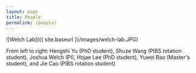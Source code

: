 ```yaml
---
layout: page
title: People
permalink: /people/
---
```


![Welch Lab]({{ site.baseurl }}/images/welch-lab.JPG)


From left to right: Hengshi Yu (PhD student), Shuze Wang (PIBS rotation student), Joshua Welch (PI), Hojae Lee (PhD student), Yuwei Bao (Master's student), and Jie Cao (PIBS rotation student)
